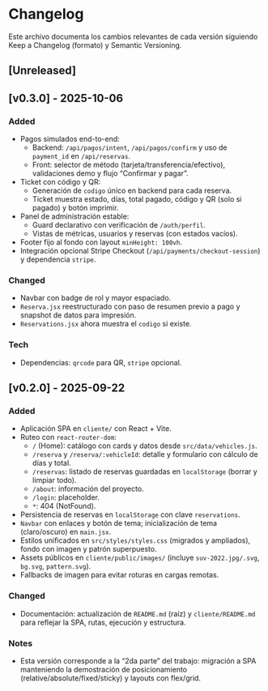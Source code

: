 # Changelog

Este archivo documenta los cambios relevantes de cada versión siguiendo
Keep a Changelog (formato) y Semantic Versioning.

## [Unreleased]

## [v0.3.0] - 2025-10-06

### Added
- Pagos simulados end-to-end:
  - Backend: `/api/pagos/intent`, `/api/pagos/confirm` y uso de `payment_id` en `/api/reservas`.
  - Front: selector de método (tarjeta/transferencia/efectivo), validaciones demo y flujo “Confirmar y pagar”.
- Ticket con código y QR:
  - Generación de `codigo` único en backend para cada reserva.
  - Ticket muestra estado, días, total pagado, código y QR (solo si pagado) y botón imprimir.
- Panel de administración estable:
  - Guard declarativo con verificación de `/auth/perfil`.
  - Vistas de métricas, usuarios y reservas (con estados vacíos).
- Footer fijo al fondo con layout `minHeight: 100vh`.
- Integración opcional Stripe Checkout (`/api/payments/checkout-session`) y dependencia `stripe`.

### Changed
- Navbar con badge de rol y mayor espaciado.
- `Reserva.jsx` reestructurado con paso de resumen previo a pago y snapshot de datos para impresión.
- `Reservations.jsx` ahora muestra el `codigo` si existe.

### Tech
- Dependencias: `qrcode` para QR, `stripe` opcional.

## [v0.2.0] - 2025-09-22

### Added
- Aplicación SPA en `cliente/` con React + Vite.
- Ruteo con `react-router-dom`:
  - `/` (Home): catálogo con cards y datos desde `src/data/vehicles.js`.
  - `/reserva` y `/reserva/:vehicleId`: detalle y formulario con cálculo de días y total.
  - `/reservas`: listado de reservas guardadas en `localStorage` (borrar y limpiar todo).
  - `/about`: información del proyecto.
  - `/login`: placeholder.
  - `*`: 404 (NotFound).
- Persistencia de reservas en `localStorage` con clave `reservations`.
- `Navbar` con enlaces y botón de tema; inicialización de tema (claro/oscuro) en `main.jsx`.
- Estilos unificados en `src/styles/styles.css` (migrados y ampliados),
  fondo con imagen y patrón superpuesto.
- Assets públicos en `cliente/public/images/` (incluye `suv-2022.jpg/.svg`, `bg.svg`, `pattern.svg`).
- Fallbacks de imagen para evitar roturas en cargas remotas.

### Changed
- Documentación: actualización de `README.md` (raíz) y `cliente/README.md` para reflejar la SPA,
  rutas, ejecución y estructura.

### Notes
- Esta versión corresponde a la “2da parte” del trabajo: migración a SPA
  manteniendo la demostración de posicionamiento (relative/absolute/fixed/sticky)
  y layouts con flex/grid.


